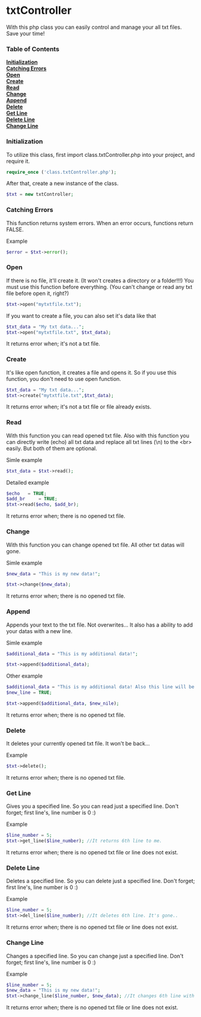 txtController
=============

With this php class you can easily control and manage your all txt files. Save your time!

### Table of Contents
**[Initialization](#initialization)**  
**[Catching Errors](#catching-errors)**  
**[Open](#open)**  
**[Create](#create)**  
**[Read](#read)**  
**[Change](#change)**  
**[Append](#append)**  
**[Delete](#delete)**  
**[Get Line](#get-line)**  
**[Delete Line](#delete-line)**  
**[Change Line](#change-line)**  

### Initialization
To utilize this class, first import class.txtController.php into your project, and require it.

```php
require_once ('class.txtController.php');
```

After that, create a new instance of the class.

```php
$txt = new txtController;
```

### Catching Errors
This function returns system errors. When an error occurs, functions return FALSE.

Example
```php
$error = $txt->error();
```

### Open
If there is no file, it'll create it. (It won't creates a directory or a folder!!!)
You must use this function before everything. (You can't change or read any txt file before open it, right?)
```php
$txt->open("mytxtfile.txt");
```
If you want to create a file, you can also set it's data like that
```php
$txt_data = "My txt data...";
$txt->open("mytxtfile.txt", $txt_data);
```

It returns error when; it's not a txt file.

### Create
It's like open function, it creates a file and opens it. So if you use this function, you don't need to use open function.
```php
$txt_data = "My txt data...";
$txt->create("mytxtfile.txt",$txt_data);
```
It returns error when; it's not a txt file or file already exists.

### Read
With this function you can read opened txt file. Also with this function you can directly write (echo) all txt data and replace all txt lines (\n) to the &lt;br&gt; easily. But both of them are optional.

Simle example
```php
$txt_data = $txt->read();
```

Detailed example
```php
$echo   = TRUE;
$add_br     = TRUE;
$txt->read($echo, $add_br);
```
It returns error when; there is no opened txt file.

### Change
With this function you can change opened txt file. All other txt datas will gone.

Simle example
```php
$new_data = "This is my new data!";

$txt->change($new_data);
```
It returns error when; there is no opened txt file.

### Append
Appends your text to the txt file. Not overwrites...
It also has a ability to add your datas with a new line.

Simle example
```php
$additional_data = "This is my additional data!";

$txt->append($additional_data);
```

Other example
```php
$additional_data = "This is my additional data! Also this line will be in the new line!";
$new_line = TRUE;

$txt->append($additional_data, $new_nile);
```
It returns error when; there is no opened txt file.

### Delete
It deletes your currently opened txt file. It won't be back...

Example
```php
$txt->delete();
```
It returns error when; there is no opened txt file.

### Get Line
Gives you a specified line. So you can read just a specified line. Don't forget; first line's, line number is 0 :)

Example
```php
$line_number = 5;
$txt->get_line($line_number); //It returns 6th line to me.
```
It returns error when; there is no opened txt file or line does not exist.

### Delete Line
Deletes a specified line. So you can delete just a specified line. Don't forget; first line's, line number is 0 :)

Example
```php
$line_number = 5;
$txt->del_line($line_number); //It deletes 6th line. It's gone..
```
It returns error when; there is no opened txt file or line does not exist.

### Change Line
Changes a specified line. So you can change just a specified line. Don't forget; first line's, line number is 0 :)

Example
```php
$line_number = 5;
$new_data = "This is my new data!";
$txt->change_line($line_number, $new_data); //It changes 6th line with our new data.
```
It returns error when; there is no opened txt file or line does not exist.
